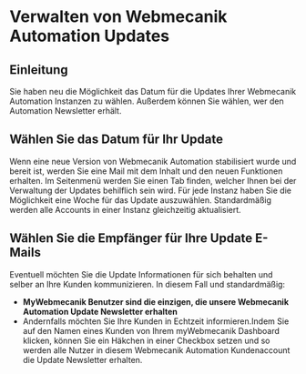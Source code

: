 # Verwalten von Webmecanik Automation Updates

## Einleitung

Sie haben neu die Möglichkeit das Datum für die Updates Ihrer Webmecanik Automation Instanzen zu wählen. Außerdem können Sie wählen, wer den Automation Newsletter erhält.

## Wählen Sie das Datum für Ihr Update

Wenn eine neue Version von Webmecanik Automation stabilisiert wurde und bereit ist, werden Sie eine Mail mit dem Inhalt und den neuen Funktionen erhalten. Im Seitenmenü werden Sie einen Tab finden, welcher Ihnen bei der Verwaltung der Updates behilflich sein wird. Für jede  Instanz haben Sie die Möglichkeit eine Woche für das Update auszuwählen. Standardmäßig werden alle Accounts in einer Instanz gleichzeitig aktualisiert.

## Wählen Sie die Empfänger für Ihre Update E-Mails

Eventuell möchten Sie die Update Informationen für sich behalten und selber an Ihre Kunden kommunizieren. In diesem Fall und standardmäßig:

* **MyWebmecanik Benutzer sind die einzigen, die unsere Webmecanik Automation Update Newsletter erhalten**
* Andernfalls möchten Sie Ihre Kunden in Echtzeit informieren.Indem Sie auf den Namen eines Kunden von Ihrem myWebmecanik Dashboard klicken, können Sie ein Häkchen in einer Checkbox setzen und so werden alle Nutzer in diesem Webmecanik Automation Kundenaccount die Update Newsletter erhalten. 



